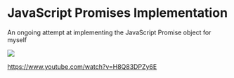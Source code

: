 # JavaScript Promises Implementation
An ongoing attempt at implementing the JavaScript Promise object for myself

![](https://media.giphy.com/media/kyWvjukwn2HV9e6PeT/giphy.gif)

https://www.youtube.com/watch?v=H8Q83DPZy6E
